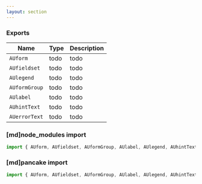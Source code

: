 ```yaml
---
layout: section
---
```


### Exports

| Name       | Type    | Description |
|------------|---------|----------------------------------------------------------------------------- |
| `AUform`      | todo | todo | 
| `AUfieldset`      | todo | todo |
| `AUlegend`      | todo | todo |
| `AUformGroup`      | todo | todo |
| `AUlabel`      | todo | todo |
| `AUhintText`      | todo | todo |
| `AUerrorText`      | todo | todo |

### [md]node_modules import

```jsx
import { AUform, AUfieldset, AUformGroup, AUlabel, AUlegend, AUhintText, AUerrorText } from '@gov.au/form';
```

### [md]pancake import

```jsx
import { AUform, AUfieldset, AUformGroup, AUlabel, AUlegend, AUhintText, AUerrorText } from './form';
```
